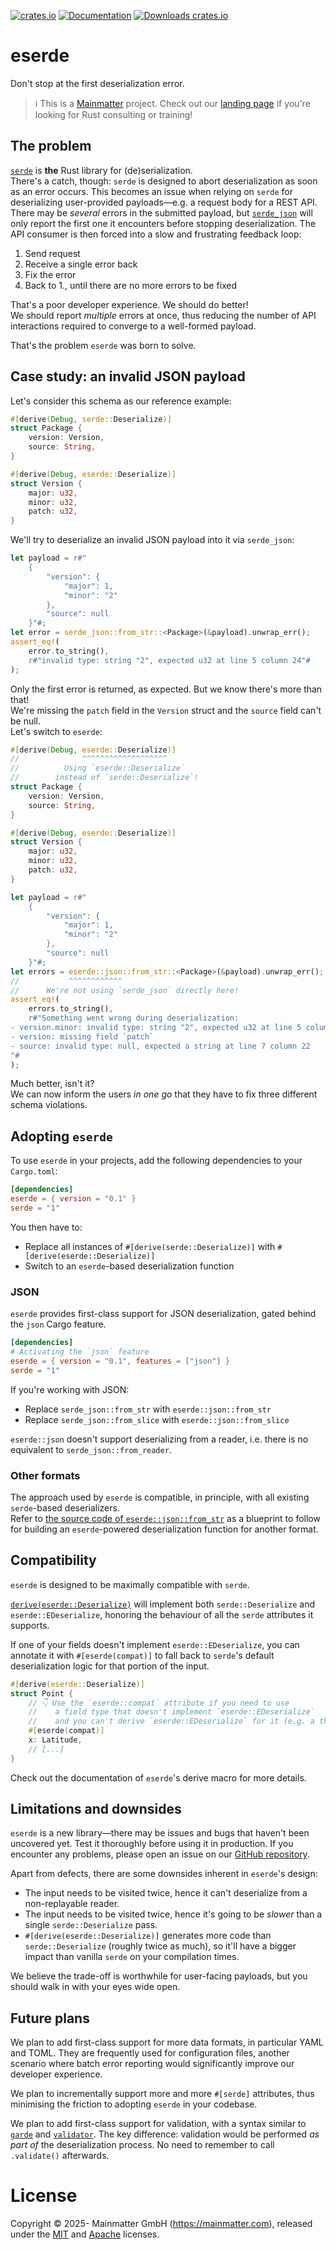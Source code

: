 [![crates.io](https://img.shields.io/crates/v/eserde.svg)](https://crates.io/crates/eserde)
[![Documentation](https://img.shields.io/docsrs/eserde)](https://docs.rs/eserde)
[![Downloads crates.io](https://img.shields.io/crates/d/eserde.svg?label=crates.io%20downloads)](https://crates.io/crates/eserde)

<!-- cargo-rdme start -->

# eserde

Don't stop at the first deserialization error.

> ℹ️ This is a [Mainmatter](https://mainmatter.com/rust-consulting/) project.
> Check out our [landing page](https://mainmatter.com/rust-consulting/) if you're looking for Rust consulting or training!

## The problem

[`serde`](https://serde.rs) is **the** Rust library for (de)serialization.\
There's a catch, though: `serde` is designed to abort deserialization as soon as an error occurs.
This becomes an issue when relying on `serde` for deserializing user-provided payloads—e.g. a
request body for a REST API.\
There may be _several_ errors in the submitted payload, but [`serde_json`](https://crates.io/crates/serde_json)
will only report the first one it encounters before stopping deserialization.
The API consumer is then forced into a slow and frustrating feedback loop:

1. Send request
2. Receive a single error back
3. Fix the error
4. Back to 1., until there are no more errors to be fixed

That's a poor developer experience. We should do better!\
We should report _multiple_ errors at once, thus reducing the number of API interactions
required to converge to a well-formed payload.

That's the problem `eserde` was born to solve.

## Case study: an invalid JSON payload

Let's consider this schema as our reference example:

```rust
#[derive(Debug, serde::Deserialize)]
struct Package {
    version: Version,
    source: String,
}

#[derive(Debug, eserde::Deserialize)]
struct Version {
    major: u32,
    minor: u32,
    patch: u32,
}
```

We'll try to deserialize an invalid JSON payload into it via `serde_json`:

```rust
let payload = r#"
    {
        "version": {
            "major": 1,
            "minor": "2"
        },
        "source": null
    }"#;
let error = serde_json::from_str::<Package>(&payload).unwrap_err();
assert_eq!(
    error.to_string(),
    r#"invalid type: string "2", expected u32 at line 5 column 24"#
);
```

Only the first error is returned, as expected. But we know there's more than that!\
We're missing the `patch` field in the `Version` struct and the `source` field can't
be null.\
Let's switch to `eserde`:

```rust
#[derive(Debug, eserde::Deserialize)]
//              ^^^^^^^^^^^^^^^^^^^
//          Using `eserde::Deserialize`
//        instead of `serde::Deserialize`!
struct Package {
    version: Version,
    source: String,
}

#[derive(Debug, eserde::Deserialize)]
struct Version {
    major: u32,
    minor: u32,
    patch: u32,
}

let payload = r#"
    {
        "version": {
            "major": 1,
            "minor": "2"
        },
        "source": null
    }"#;
let errors = eserde::json::from_str::<Package>(&payload).unwrap_err();
//           ^^^^^^^^^^^^
//      We're not using `serde_json` directly here!
assert_eq!(
    errors.to_string(),
    r#"Something went wrong during deserialization:
- version.minor: invalid type: string "2", expected u32 at line 5 column 24
- version: missing field `patch`
- source: invalid type: null, expected a string at line 7 column 22
"#
);
```

Much better, isn't it?\
We can now inform the users _in one go_ that they have to fix three different schema violations.

## Adopting `eserde`

To use `eserde` in your projects, add the following dependencies to your `Cargo.toml`:

```toml
[dependencies]
eserde = { version = "0.1" }
serde = "1"
```

You then have to:

- Replace all instances of `#[derive(serde::Deserialize)]` with `#[derive(eserde::Deserialize)]`
- Switch to an `eserde`-based deserialization function

### JSON

`eserde` provides first-class support for JSON deserialization, gated behind the `json` Cargo feature.

```toml
[dependencies]
# Activating the `json` feature
eserde = { version = "0.1", features = ["json"] }
serde = "1"
```

If you're working with JSON:
- Replace `serde_json::from_str` with `eserde::json::from_str`
- Replace `serde_json::from_slice` with `eserde::json::from_slice`

`eserde::json` doesn't support deserializing from a reader, i.e. there is no equivalent to
`serde_json::from_reader`.

### Other formats

The approach used by `eserde` is compatible, in principle, with all existing `serde`-based
deserializers.\
Refer to [the source code of `eserde::json::from_str`](https://github.com/mainmatter/eserde/blob/main/eserde/src/json.rs)
as a blueprint to follow for building an `eserde`-powered deserialization function
for another format.

## Compatibility

`eserde` is designed to be maximally compatible with `serde`.

[`derive(eserde::Deserialize)`](Deserialize) will implement both
`serde::Deserialize` and `eserde::EDeserialize`, honoring the behaviour of all
the `serde` attributes it supports.

If one of your fields doesn't implement `eserde::EDeserialize`, you can annotate it with
`#[eserde(compat)]` to fall back to `serde`'s default deserialization logic for that
portion of the input.

```rust
#[derive(eserde::Deserialize)]
struct Point {
    // 👇 Use the `eserde::compat` attribute if you need to use
    //    a field type that doesn't implement `eserde::EDeserialize`
    //    and you can't derive `eserde::EDeserialize` for it (e.g. a third-party type)
    #[eserde(compat)]
    x: Latitude,
    // [...]
}
```

Check out the documentation of `eserde`'s derive macro for more details.

## Limitations and downsides

`eserde` is a new library—there may be issues and bugs that haven't been uncovered yet.
Test it thoroughly before using it in production. If you encounter any problems, please
open an issue on our [GitHub repository](https://github.com/mainmatter/eserde).

Apart from defects, there are some downsides inherent in `eserde`'s design:

- The input needs to be visited twice, hence it can't deserialize from a non-replayable reader.
- The input needs to be visited twice, hence it's going to be _slower_ than a single `serde::Deserialize`
  pass.
- `#[derive(eserde::Deserialize)]` generates more code than `serde::Deserialize` (roughly twice as much),
  so it'll have a bigger impact than vanilla `serde` on your compilation times.

We believe the trade-off is worthwhile for user-facing payloads, but you should walk in with your
eyes wide open.

## Future plans

We plan to add first-class support for more data formats, in particular YAML and TOML. They are frequently
used for configuration files, another scenario where batch error reporting would significantly improve
our developer experience.

We plan to incrementally support more and more `#[serde]` attributes,
thus minimising the friction to adopting `eserde` in your codebase.

We plan to add first-class support for validation, with a syntax similar to [`garde`](https://docs.rs/garde/latest/garde/)
and [`validator`](https://docs.rs/validator/latest/validator/).
The key difference: validation would be performed _as part of_ the deserialization process. No need to
remember to call `.validate()` afterwards.

<!-- cargo-rdme end -->

# License

Copyright © 2025- Mainmatter GmbH (https://mainmatter.com), released under the
[MIT](./LICENSE-MIT) and [Apache](./LICENSE-APACHE) licenses.
